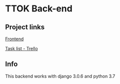 # TTOK Back-end

## Project links

[Frontend](https://github.com/RenatoBrittoAraujo/The-Tree-of-Knowledge-FRONT) 

[Task list - Trello](https://trello.com/b/vdMnXiOH/ttok) 

## Info

This backend works with django 3.0.6 and python 3.7

